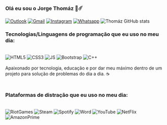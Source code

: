 ### Olá eu sou o Jorge Thomáz 🐺☄️


[![Outlook](https://img.shields.io/badge/Microsoft_Outlook-0078D4?style=for-the-badge&logo=microsoft-outlook&logoColor=white)]()
[![Gmail](https://img.shields.io/badge/Gmail-D14836?style=for-the-badge&logo=gmail&logoColor=white)](https://mail.google.com/mail/u/0/#inbox)
[![Instagram](https://img.shields.io/badge/Instagram-E4405F?style=for-the-badge&logo=instagram&logoColor=white)](https://www.instagram.com/thtecnology/)
[![Whatsapp](https://img.shields.io/badge/WhatsApp-25D366?style=for-the-badge&logo=whatsapp&logoColor=white)](https://wa.me/5592986174153)
![Thomáz GitHub stats](https://github-readme-stats.vercel.app/api?username=thmzz&show_icons=true&theme=dracula)

### Tecnologias/Linguagens de programação que eu uso no meu dia:

<div style="display: inline_block"><br/>
    <img align="center" alt="HTML5" src=https://img.shields.io/badge/HTML5-E34F26?style=for-the-badge&logo=html5&logoColor=white>
<img align="center" alt="CSS3" src=https://img.shields.io/badge/CSS3-1572B6?style=for-the-badge&logo=css3&logoColor=white>
<img align="center" alt="JS" src=https://img.shields.io/badge/JavaScript-323330?style=for-the-badge&logo=javascript&logoColor=F7DF1E>
<img align="center" alt="Bootstrap" src=https://img.shields.io/badge/Bootstrap-563D7C?style=for-the-badge&logo=bootstrap&logoColor=white>
<img align="center" alt="C++" src=https://img.shields.io/badge/C%2B%2B-00599C?style=for-the-badge&logo=c%2B%2B&logoColor=white>

</div>
</br> Apaixonado por tecnologia, educação e por dar meu máximo dentro de um projeto para solução de problemas do dia a dia. ☕

### </br>Plataformas de distração que eu uso no meu dia:

<div style="display: inline_block"><br/>
    <img align="center" alt="RiotGames" src=https://img.shields.io/badge/Riot_Games-D32936?style=for-the-badge&logo=riot-games&logoColor=white>
    <img align="center" alt="Steam" src=https://img.shields.io/badge/Steam-000000?style=for-the-badge&logo=steam&logoColor=white>
    <img align="center" alt="Spotify" src=https://img.shields.io/badge/Spotify-1ED760?&style=for-the-badge&logo=spotify&logoColor=white>
    <img align="center" alt="Word" src=https://img.shields.io/badge/Microsoft_Word-2B579A?style=for-the-badge&logo=microsoft-word&logoColor=white>
    <img align="center" alt="YouTube" src=https://img.shields.io/badge/YouTube-FF0000?style=for-the-badge&logo=youtube&logoColor=white>
    <img align="center" alt="NetFlix" src=https://img.shields.io/badge/Netflix-E50914?style=for-the-badge&logo=netflix&logoColor=white>
    <img align="center" alt="AmazonPrime" src=https://img.shields.io/badge/Amazon%20Prime-00A8E1?style=for-the-badge&logo=netflix&logoColor=white>
